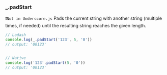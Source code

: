 ### _.padStart
:heavy_exclamation_mark:`Not in Underscore.js`
Pads the current string with another string (multiple times, if needed) until the resulting string reaches the given length.

  ```js
  // Lodash
  console.log(_.padStart('123', 5, '0'))
  // output: '00123'


  // Native
  console.log('123'.padStart(5, '0'))
  // output: '00123'
  ```

<!-- caniuse: pad-start-end -->
